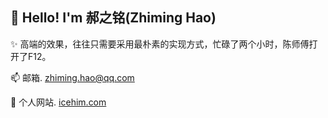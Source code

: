 ## 👋 Hello! I'm 郝之铭(Zhiming Hao)

✨ 高端的效果，往往只需要采用最朴素的实现方式，忙碌了两个小时，陈师傅打开了F12。

📫 邮箱. zhiming.hao@qq.com

📝 个人网站. [icehim.com](https://www.icehim.com/)
